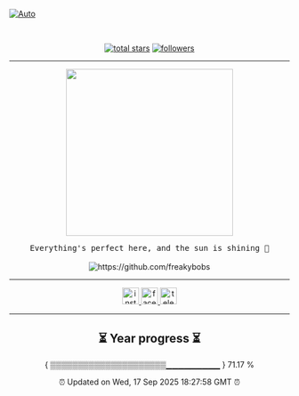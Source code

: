 
[![Auto](https://github.com/freakybobs/CandyLand/actions/workflows/auto.yml/badge.svg?event=push)](https://github.com/freakybobs/CandyLand/actions/workflows/auto.yml)

<br clear="both">

<p align="center">
  <a href="https://github.com/freakybobs?tab=repositories&sort=stargazers">
    <img alt="total stars" title="Total stars on GitHub" src="https://custom-icon-badges.demolab.com/github/stars/freakybobs?color=55960c&style=for-the-badge&labelColor=488207&logo=star"/></a>
  <a href="https://github.com/freakybobs?tab=followers">
    <img alt="followers" title="Follow me on Github" src="https://custom-icon-badges.demolab.com/github/followers/freakybobs?color=236ad3&labelColor=1155ba&style=for-the-badge&logo=person-add&label=Follow&logoColor=white"/></a>
<br>
</p>
<hr>
<div align="center">
  <img height="300" src="https://i.imgflip.com/9o00hj.jpg"  />
</div>

<p align="center">
  <samp>Everything's perfect here, and the sun is shining 🌅
  </samp>
  <br> <br>
  <img src="https://komarev.com/ghpvc/?username=freakybobs" alt="https://github.com/freakybobs" />
</p>

<hr>

<div align="center">
  <a href="https://www.instagram.com/fbi_federalagent007" target="_blank">
    <img src="https://img.shields.io/static/v1?message=Instagram&logo=instagram&label=&color=E4405F&logoColor=white&labelColor=&style=for-the-badge" height="30" alt="instagram logo"  />
  </a>
  <a href="https://www.facebook.com/profile.php?id=61566735449795" target="_blank">
    <img src="https://img.shields.io/static/v1?message=Facebook&logo=facebook&label=&color=1877F2&logoColor=white&labelColor=&style=for-the-badge" height="30" alt="facebook logo"  />
  </a>
  <a href="t.me/pemburulolii" target="_blank">
    <img src="https://img.shields.io/static/v1?message=Telegram&logo=telegram&label=&color=2CA5E0&logoColor=white&labelColor=&style=for-the-badge" height="30" alt="telegram logo"  />
  </a>
</div>

<hr>

<h2 align="left"></h2>

<h2 align="center">⏳ Year progress ⏳ </h2>

<p align="center">{ ▒▒▒▒▒▒▒▒▒▒▒▒▒▒▒▒▒▒▒▒▒▁▁▁▁▁▁▁▁▁ } 71.17 %</p>

<p align="center">⏰ Updated on Wed, 17 Sep 2025 18:27:58 GMT ⏰</p>

###





